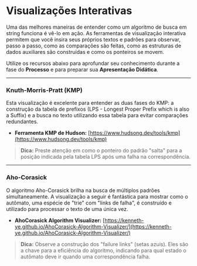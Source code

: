 # Visualizações Interativas

Uma das melhores maneiras de entender como um algoritmo de busca em string funciona é vê-lo em ação. As ferramentas de visualização interativa permitem que você insira seus próprios textos e padrões para observar, passo a passo, como as comparações são feitas, como as estruturas de dados auxiliares são construídas e como os ponteiros se movem.

Utilize os recursos abaixo para aprofundar seu conhecimento durante a fase do **Processo** e para preparar sua **Apresentação Didática**.

---

### **Knuth-Morris-Pratt (KMP)**

Esta visualização é excelente para entender as duas fases do KMP: a construção da tabela de prefixos (LPS - Longest Proper Prefix which is also a Suffix) e a busca no texto utilizando essa tabela para evitar comparações redundantes.

*   **Ferramenta KMP de Hudson:** [https://www.hudsong.dev/tools/kmp](https://www.hudsong.dev/tools/kmp)
   
> **Dica:** Preste atenção em como o ponteiro do padrão "salta" para a posição indicada pela tabela LPS após uma falha na correspondência.

---

### **Aho-Corasick**

O algoritmo Aho-Corasick brilha na busca de múltiplos padrões simultaneamente. A visualização a seguir é fantástica para mostrar como o autômato, uma espécie de "trie" com "links de falha", é construído e utilizado para processar o texto de uma única vez.

*   **AhoCorasick Algorithm Visualizer:** [https://kenneth-ye.github.io/AhoCorasick-Algorithm-Visualizer/](https://kenneth-ye.github.io/AhoCorasick-Algorithm-Visualizer/)

> **Dica:** Observe a construção dos "failure links" (setas azuis). Eles são a chave para a eficiência do algoritmo, indicando para qual estado o autômato deve ir quando uma correspondência falha.

